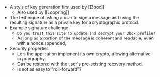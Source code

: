 - A style of key generation first used by [[3box]]
    - Also used by [[Loopring]]
- The technique of asking a user to sign a message and using the resulting signature as a private key for a cryptographic protocol.
- Example signature challenge:
    - `Do you trust this site to update and decrypt your 3box profile?` 
    - As long as a portion of the message is coherent and readable, even with a nonce appended, 
- Security properties
    - Lets the application implement its own crypto, allowing alternative cryptography.
    - Can be restored with the user's pre-existing recovery method.
    - Is not as easy to "roll-forward"?
